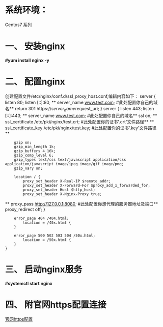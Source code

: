 # 系统环境：
Centos7 系列

# 一、	安装nginx
**#yum install nginx -y**

# 二、	配置nginx
创建配置文件/etc/nginx/conf.d/ssl_proxy_host.conf,编辑内容如下：
    server {
        listen       80;
        listen       [::]:80;
**        server_name  www.test.com;                      #此处配置你自己的域名**
        return 301 https://$server_name$request_uri;
    }
    server {
        listen       443;
        listen       [::]:443;
**        server_name  www.test.com;                      #此处配置你自己的域名**
        ssl on;
**        ssl_certificate /etc/pki/nginx/test.crt;        #此处配置你的证书'.crt'文件路径**
**        ssl_certificate_key /etc/pki/nginx/test.key;    #此处配置你的证书'.key'文件路径**

        gzip on;
        gzip_min_length 1k;
        gzip_buffers 4 16k;
        gzip_comp_level 6;
        gzip_types text/css text/javascript application/css application/javascript image/jpeg image/gif image/png;
        gzip_vary on;

        location / {
            proxy_set_header X-Real-IP $remote_addr;
            proxy_set_header X-Forward-For $proxy_add_x_forwarded_for;
            proxy_set_header Host $http_host;
            proxy_set_header X-Nginx-Proxy true;
**            proxy_pass http://127.0.0.1:8080;           #此处配置你想代理的服务器地址及端口**        
            proxy_redirect off;
        }

        error_page 404 /404.html;
            location = /40x.html {
        }

        error_page 500 502 503 504 /50x.html;
            location = /50x.html {
        }
    }
# 三、	启动nginx服务
**#systemctl start nginx**

# 四、   附官网https配置连接
[官网https配置](http://nginx.org/en/docs/http/configuring_https_servers.html)




